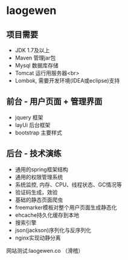 # laogewen

项目需要
----
* JDK 1.7及以上<br>
* Maven 管理jar包<br>
* Mysql 数据库存储<br>
* Tomcat 运行用服务器\<br>
* Lombok, 需要开发环境(IDEA或eclipse)支持<br>

前台 - 用户页面 + 管理界面
---
* jquery 框架<br>
* layUi 后台框架<br>
* bootstrap 主要样式<br>

后台 - 技术演练
---
* 通用的spring框架结构
* 通用的权限管理系统
* 系统监控, 内存、CPU、线程状态、GC情况等
* 验证码生成，效验
* 基础的静态页面爬虫
* freemarker模板对整个用户页面生成静态化
* ehcache持久化缓存到本地
* 搜索引擎
* json(jackson)序列化与反序列化
* nginx实现动静分离

网站测试:laogewen.co （滑稽）
